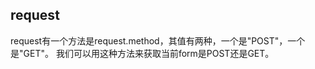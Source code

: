 


 





## request

request有一个方法是request.method，其值有两种，一个是"POST"，一个是"GET"。
我们可以用这种方法来获取当前form是POST还是GET。



